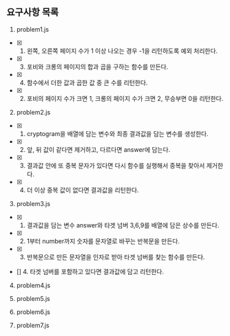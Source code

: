 ## 요구사항 목록

1. problem1.js

- [x] 1. 왼쪽, 오른쪽 페이지 수가 1 이상 나오는 경우 -1을 리턴하도록 예외 처리한다.
- [x] 3. 포비와 크롱의 페이지의 합과 곱을 구하는 함수를 만든다.
- [x] 4. 함수에서 더한 값과 곱한 값 중 큰 수를 리턴한다.
- [x] 2. 포비의 페이지 수가 크면 1, 크롱의 페이지 수가 크면 2, 무승부면 0을 리턴한다.

2. problem2.js

- [x] 1. cryptogram을 배열에 담는 변수와 최종 결과값을 담는 변수를 생성한다.
- [x] 2. 앞, 뒤 값이 같다면 제거하고, 다르다면 answer에 담는다.
- [x] 3. 결과값 안에 또 중복 문자가 있다면 다시 함수를 실행해서 중복을 찾아서 제거한다.
- [x] 4. 더 이상 중복 값이 없다면 결과값을 리턴한다.

3. problem3.js

- [x] 1. 결과값을 담는 변수 answer와 타겟 넘버 3,6,9를 배열에 담은 상수를 만든다.
- [x] 2. 1부터 number까지 숫자를 문자열로 바꾸는 반복문을 만든다.
- [x] 3. 반복문으로 만든 문자열을 인자로 받아 타겟 넘버를 찾는 함수를 만든다.
- [] 4. 타겟 넘버를 포함하고 있다면 결과값에 담고 리턴한다.

4. problem4.js

5. problem5.js

6. problem6.js

7. problem7.js
